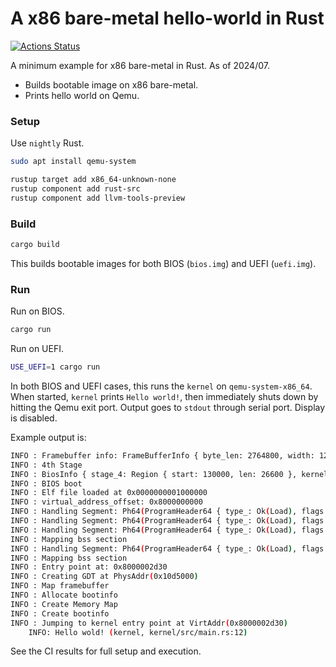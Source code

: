 # A x86 bare-metal hello-world in Rust

[![Actions Status](https://github.com/YushiOMOTE/baremetal-helloworld/workflows/build/badge.svg)](https://github.com/YushiOMOTE/baremetal-helloworld/actions)

A minimum example for x86 bare-metal in Rust. As of 2024/07.

* Builds bootable image on x86 bare-metal.
* Prints hello world on Qemu.

### Setup

Use `nightly` Rust.

```sh
sudo apt install qemu-system

rustup target add x86_64-unknown-none
rustup component add rust-src
rustup component add llvm-tools-preview
```

### Build

```sh
cargo build
```

This builds bootable images for both BIOS (`bios.img`) and UEFI (`uefi.img`).

### Run

Run on BIOS.

```sh
cargo run
```

Run on UEFI.

```sh
USE_UEFI=1 cargo run
```

In both BIOS and UEFI cases, this runs the `kernel` on `qemu-system-x86_64`. When started, `kernel` prints `Hello world!`, then immediately shuts down by hitting the Qemu exit port.
Output goes to `stdout` through serial port. Display is disabled.

Example output is:

```sh
INFO : Framebuffer info: FrameBufferInfo { byte_len: 2764800, width: 1280, height: 720, pixel_format: Bgr, bytes_per_pixel: 3, stride: 1280 }
INFO : 4th Stage
INFO : BiosInfo { stage_4: Region { start: 130000, len: 26600 }, kernel: Region { start: 1000000, len: b3e08 }, ramdisk: Region { start: 10b4000, len: 0 }, config_file: Region { start: 10b4000, len: 0 }, last_used_addr: 10b3fff, framebuffer: BiosFramebufferInfo { region: Region { start: fd000000, len: 2a3000 }, width: 500, height: 2d0, bytes_per_pixel: 3, stride: 500, pixel_format: Bgr }, memory_map_addr: e55c, memory_map_len: 6 }
INFO : BIOS boot
INFO : Elf file loaded at 0x0000000001000000
INFO : virtual_address_offset: 0x8000000000
INFO : Handling Segment: Ph64(ProgramHeader64 { type_: Ok(Load), flags: Flags(4), offset: 0, virtual_addr: 0, physical_addr: 0, file_size: 19fc, mem_size: 19fc, align: 1000 })
INFO : Handling Segment: Ph64(ProgramHeader64 { type_: Ok(Load), flags: Flags(5), offset: 1a00, virtual_addr: 2a00, physical_addr: 2a00, file_size: 5138, mem_size: 5138, align: 1000 })
INFO : Handling Segment: Ph64(ProgramHeader64 { type_: Ok(Load), flags: Flags(6), offset: 6b38, virtual_addr: 8b38, physical_addr: 8b38, file_size: 928, mem_size: 14c8, align: 1000 })
INFO : Mapping bss section
INFO : Handling Segment: Ph64(ProgramHeader64 { type_: Ok(Load), flags: Flags(6), offset: 7460, virtual_addr: a460, physical_addr: a460, file_size: 18, mem_size: 28, align: 1000 })
INFO : Mapping bss section
INFO : Entry point at: 0x8000002d30
INFO : Creating GDT at PhysAddr(0x10d5000)
INFO : Map framebuffer
INFO : Allocate bootinfo
INFO : Create Memory Map
INFO : Create bootinfo
INFO : Jumping to kernel entry point at VirtAddr(0x8000002d30)
    INFO: Hello wold! (kernel, kernel/src/main.rs:12)
```

See the CI results for full setup and execution.
